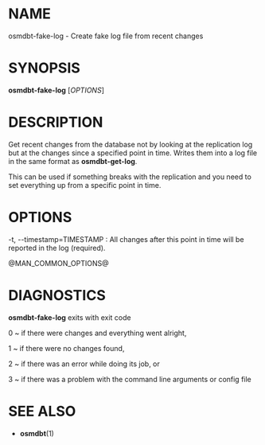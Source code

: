 
# NAME

osmdbt-fake-log - Create fake log file from recent changes


# SYNOPSIS

**osmdbt-fake-log** \[*OPTIONS*\]


# DESCRIPTION

Get recent changes from the database not by looking at the replication log but
at the changes since a specified point in time. Writes them into a log file in
the same format as **osmdbt-get-log**.

This can be used if something breaks with the replication and you need to
set everything up from a specific point in time.


# OPTIONS

-t, \--timestamp=TIMESTAMP
:   All changes after this point in time will be reported in the log (required).


@MAN_COMMON_OPTIONS@

# DIAGNOSTICS

**osmdbt-fake-log** exits with exit code

0
  ~ if there were changes and everything went alright,

1
  ~ if there were no changes found,

2
  ~ if there was an error while doing its job, or

3
  ~ if there was a problem with the command line arguments or config file


# SEE ALSO

* **osmdbt**(1)

